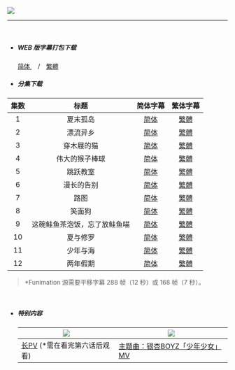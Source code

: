 

![](https://p.sda1.dev/2/31e20189a422198da2d1741f221f553e/Sonny_Boy_poster.png)



------

​	

- ##### **WEB 版字幕打包下载**

  [简体 ](https://github.com/SweetSub/SweetSub-source/blob/master/Sonny%20Boy/%5BXKsub%26SweetSub%5D%20Sonny%20Boy%20-%20WebRip%20Subtitle.chs.zip)　/　[繁體](https://github.com/SweetSub/SweetSub-source/blob/master/Sonny%20Boy/%5BXKsub%26SweetSub%5D%20Sonny%20Boy%20-%20WebRip%20Subtitle.cht.zip)
  
  
  
- ##### **分集下载**


| 集数 |             标题             |                           简体字幕                           |                           繁体字幕                           |
| :--: | :--------------------------: | :----------------------------------------------------------: | :----------------------------------------------------------: |
|  1   |           夏末孤岛           | [简体](https://github.com/SweetSub/SweetSub-source/blob/master/Sonny%20Boy/%5BXKsub%26SweetSub%5D%20Sonny%20Boy%20-%2001.chs.ass) | [繁體](https://github.com/SweetSub/SweetSub-source/blob/master/Sonny%20Boy/%5BXKsub%26SweetSub%5D%20Sonny%20Boy%20-%2001.cht.ass) |
|  2   |           漂流异乡           | [简体](https://github.com/SweetSub/SweetSub-source/blob/master/Sonny%20Boy/%5BXKsub%26SweetSub%5D%20Sonny%20Boy%20-%2002.chs.ass) | [繁體](https://github.com/SweetSub/SweetSub-source/blob/master/Sonny%20Boy/%5BXKsub%26SweetSub%5D%20Sonny%20Boy%20-%2002.cht.ass) |
|  3   |          穿木屐的猫          | [简体](https://github.com/SweetSub/SweetSub-source/blob/master/Sonny%20Boy/%5BXKsub%26SweetSub%5D%20Sonny%20Boy%20-%2003.chs.ass) | [繁體](https://github.com/SweetSub/SweetSub-source/blob/master/Sonny%20Boy/%5BXKsub%26SweetSub%5D%20Sonny%20Boy%20-%2003.cht.ass) |
|  4   |        伟大的猴子棒球        | [简体](https://github.com/SweetSub/SweetSub-source/blob/master/Sonny%20Boy/%5BXKsub%26SweetSub%5D%20Sonny%20Boy%20-%2004.chs.ass) | [繁體](https://github.com/SweetSub/SweetSub-source/blob/master/Sonny%20Boy/%5BXKsub%26SweetSub%5D%20Sonny%20Boy%20-%2004.cht.ass) |
|  5   |           跳跃教室           | [简体](https://github.com/SweetSub/SweetSub-source/blob/master/Sonny%20Boy/%5BXKsub%26SweetSub%5D%20Sonny%20Boy%20-%2005.chs.ass) | [繁體](https://github.com/SweetSub/SweetSub-source/blob/master/Sonny%20Boy/%5BXKsub%26SweetSub%5D%20Sonny%20Boy%20-%2005.cht.ass) |
|  6   |          漫长的告别          | [简体](https://github.com/SweetSub/SweetSub-source/blob/master/Sonny%20Boy/%5BXKsub%26SweetSub%5D%20Sonny%20Boy%20-%2006.chs.ass) | [繁體](https://github.com/SweetSub/SweetSub-source/blob/master/Sonny%20Boy/%5BXKsub%26SweetSub%5D%20Sonny%20Boy%20-%2006.cht.ass) |
|  7   |             路图             | [简体](https://github.com/SweetSub/SweetSub-source/blob/master/Sonny%20Boy/%5BXKsub%26SweetSub%5D%20Sonny%20Boy%20-%2007.chs.ass) | [繁體](https://github.com/SweetSub/SweetSub-source/blob/master/Sonny%20Boy/%5BXKsub%26SweetSub%5D%20Sonny%20Boy%20-%2007.cht.ass) |
|  8   |            笑面狗            | [简体](https://github.com/SweetSub/SweetSub-source/blob/master/Sonny%20Boy/%5BXKsub%26SweetSub%5D%20Sonny%20Boy%20-%2008.chs.ass) | [繁體](https://github.com/SweetSub/SweetSub-source/blob/master/Sonny%20Boy/%5BXKsub%26SweetSub%5D%20Sonny%20Boy%20-%2008.cht.ass) |
|  9   | 这碗鲑鱼茶泡饭，忘了放鲑鱼喵 | [简体](https://github.com/SweetSub/SweetSub-source/blob/master/Sonny%20Boy/%5BXKsub%26SweetSub%5D%20Sonny%20Boy%20-%2009.chs.ass) | [繁體](https://github.com/SweetSub/SweetSub-source/blob/master/Sonny%20Boy/%5BXKsub%26SweetSub%5D%20Sonny%20Boy%20-%2009.cht.ass) |
|  10  |           夏与修罗           | [简体](https://github.com/SweetSub/SweetSub-source/blob/master/Sonny%20Boy/%5BXKsub%26SweetSub%5D%20Sonny%20Boy%20-%2010.chs.ass) | [繁體](https://github.com/SweetSub/SweetSub-source/blob/master/Sonny%20Boy/%5BXKsub%26SweetSub%5D%20Sonny%20Boy%20-%2010.cht.ass) |
|  11  |           少年与海           | [简体](https://github.com/SweetSub/SweetSub-source/blob/master/Sonny%20Boy/%5BXKsub%26SweetSub%5D%20Sonny%20Boy%20-%2011.chs.ass) | [繁體](https://github.com/SweetSub/SweetSub-source/blob/master/Sonny%20Boy/%5BXKsub%26SweetSub%5D%20Sonny%20Boy%20-%2011.cht.ass) |
|  12  |           两年假期           | [简体](https://github.com/SweetSub/SweetSub-source/blob/master/Sonny%20Boy/%5BXKsub%26SweetSub%5D%20Sonny%20Boy%20-%2012.chs.ass) | [繁體](https://github.com/SweetSub/SweetSub-source/blob/master/Sonny%20Boy/%5BXKsub%26SweetSub%5D%20Sonny%20Boy%20-%2012.cht.ass) |



> *Funimation 源需要平移字幕 288 帧（12 秒）或 168 帧（7 秒）。

​	

- ##### **特别内容**

  | ![](https://p.sda1.dev/2/527439ac56db4d20b151471fee22eab2/01.png) | ![](https://p.sda1.dev/2/b32c4c307ee74c5159a96cf66b0b36f4/02.png) |
  | ------------------------------------------------------------ | ------------------------------------------------------------ |
  | [长PV](https://www.bilibili.com/video/BV1ZP4y1H7XY/) (*需在看完第六话后观看) | [主题曲：银杏BOYZ「少年少女」MV](https://www.bilibili.com/video/BV1av411E71D/) |

  

  

  

  
